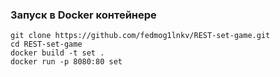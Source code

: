 ### Запуск в Docker контейнере
```
git clone https://github.com/fedmog1lnkv/REST-set-game.git
cd REST-set-game
docker build -t set .
docker run -p 8080:80 set
```
